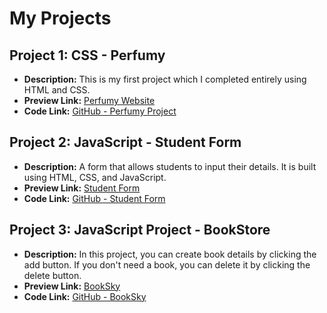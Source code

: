 # My Projects

## Project 1: CSS - Perfumy
- **Description:** This is my first project which I completed entirely using HTML and CSS.
- **Preview Link:** [Perfumy Website](https://perfumywebsitebysdeepa.web.app/)
- **Code Link:** [GitHub - Perfumy Project](https://github.com/SDeepaGithub/My_Project/blob/main/perfumy_project/index.html)

## Project 2: JavaScript - Student Form
- **Description:** A form that allows students to input their details. It is built using HTML, CSS, and JavaScript.
- **Preview Link:** [Student Form](https://sdeepalakshmiproject.neocities.org/Student%20Form/)
- **Code Link:** [GitHub - Student Form](https://github.com/SDeepaGithub/My_Project/blob/main/student_form/index.html)

## Project 3: JavaScript Project - BookStore
- **Description:** In this project, you can create book details by clicking the add button. If you don't need a book, you can delete it by clicking the delete button.
- **Preview Link:** [BookSky](https://sdeepalakshmiproject.neocities.org/BookSky/)
- **Code Link:** [GitHub - BookSky](https://github.com/SDeepaGithub/My_Project/tree/main/BookSky)
